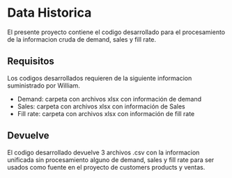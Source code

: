 # Data Historica    

El presente proyecto contiene el codigo desarrollado para el procesamiento de la informacion cruda de demand, sales y fill rate.

## Requisitos

Los codigos desarrollados requieren de la siguiente informacion suministrado por William.

- Demand: carpeta con archivos xlsx con información de demand
- Sales: carpeta con archivos xlsx con información de Sales
- Fill rate: carpeta con archivos xlsx con información de fill rate

## Devuelve

El codigo desarrollado devuelve 3 archivos .csv con la informacion unificada sin procesamiento alguno de demand, sales y fill rate
para ser usados como fuente en el proyecto de customers products y ventas.
